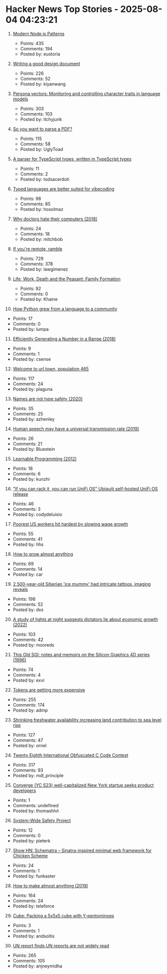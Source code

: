 # Hacker News Top Stories - 2025-08-04 04:23:21

1. [Modern Node.js Patterns](https://kashw1n.com/blog/nodejs-2025/)
   - Points: 435
   - Comments: 194
   - Posted by: eustoria

2. [Writing a good design document](https://grantslatton.com/how-to-design-document)
   - Points: 226
   - Comments: 52
   - Posted by: kiyanwang

3. [Persona vectors: Monitoring and controlling character traits in language models](https://www.anthropic.com/research/persona-vectors)
   - Points: 303
   - Comments: 103
   - Posted by: itchyjunk

4. [So you want to parse a PDF?](https://eliot-jones.com/2025/8/pdf-parsing-xref)
   - Points: 115
   - Comments: 58
   - Posted by: UglyToad

5. [A parser for TypeScript types, written in TypeScript types](https://github.com/easrng/tsints)
   - Points: 11
   - Comments: 2
   - Posted by: todsacerdoti

6. [Typed languages are better suited for vibecoding](https://solmaz.io/typed-languages-are-better-suited-for-vibecoding)
   - Points: 98
   - Comments: 85
   - Posted by: hosolmaz

7. [Why doctors hate their computers (2018)](https://www.newyorker.com/magazine/2018/11/12/why-doctors-hate-their-computers)
   - Points: 24
   - Comments: 18
   - Posted by: mitchbob

8. [If you're remote, ramble](https://stephango.com/ramblings)
   - Points: 729
   - Comments: 378
   - Posted by: lawgimenez

9. [Life, Work, Death and the Peasant: Family Formation](https://acoup.blog/2025/08/01/collections-life-work-death-and-the-peasant-part-iiia-family-formation/)
   - Points: 92
   - Comments: 0
   - Posted by: Khaine

10. [How Python grew from a language to a community](https://thenewstack.io/how-python-grew-from-a-language-to-a-community/)
   - Points: 17
   - Comments: 0
   - Posted by: lumpa

11. [Efficiently Generating a Number in a Range (2018)](https://www.pcg-random.org/posts/bounded-rands.html)
   - Points: 9
   - Comments: 1
   - Posted by: csense

12. [Welcome to url.town, population 465](https://url.town/)
   - Points: 117
   - Comments: 24
   - Posted by: plaguna

13. [Names are not type safety (2020)](https://lexi-lambda.github.io/blog/2020/11/01/names-are-not-type-safety/)
   - Points: 35
   - Comments: 25
   - Posted by: azhenley

14. [Human speech may have a universal transmission rate (2019)](https://www.science.org/content/article/human-speech-may-have-universal-transmission-rate-39-bits-second)
   - Points: 26
   - Comments: 21
   - Posted by: Bluestein

15. [Learnable Programming (2012)](https://worrydream.com/LearnableProgramming/)
   - Points: 18
   - Comments: 6
   - Posted by: kunzhi

16. ["If you can rack it, you can run UniFi OS" Ubiquiti self-hosted UniFi OS release](https://deluisio.com/networking/unifi/2025/08/03/everything-you-need-to-know-about-unifi-os-server-before-you-waste-time-testing-it/)
   - Points: 46
   - Comments: 3
   - Posted by: codydeluisio

17. [Poorest US workers hit hardest by slowing wage growth](https://www.ft.com/content/cfb77a53-fef8-4382-b102-c217e0aa4b25)
   - Points: 55
   - Comments: 41
   - Posted by: hhs

18. [How to grow almost anything](https://howtogrowalmostanything.notion.site/htgaa25)
   - Points: 69
   - Comments: 14
   - Posted by: car

19. [2,500-year-old Siberian 'ice mummy' had intricate tattoos, imaging reveals](https://www.bbc.com/news/articles/c4gzx0zm68vo)
   - Points: 198
   - Comments: 52
   - Posted by: dxs

20. [A study of lights at night suggests dictators lie about economic growth (2022)](https://www.economist.com/graphic-detail/2022/09/29/a-study-of-lights-at-night-suggests-dictators-lie-about-economic-growth)
   - Points: 103
   - Comments: 42
   - Posted by: mooreds

21. [This Old SGI: notes and memoirs on the Silicon Graphics 4D series (1996)](https://archive.irixnet.org/thisoldsgi/)
   - Points: 74
   - Comments: 4
   - Posted by: exvi

22. [Tokens are getting more expensive](https://ethanding.substack.com/p/ai-subscriptions-get-short-squeezed)
   - Points: 255
   - Comments: 174
   - Posted by: admp

23. [Shrinking freshwater availability increasing land contribution to sea level rise](https://news.asu.edu/20250725-environment-and-sustainability-new-global-study-shows-freshwater-disappearing-alarming)
   - Points: 127
   - Comments: 47
   - Posted by: ornel

24. [Twenty Eighth International Obfuscated C Code Contest](https://www.ioccc.org/2024/index.html)
   - Points: 317
   - Comments: 93
   - Posted by: mdl_principle

25. [Converge (YC S23) well-capitalized New York startup seeks product developers](https://www.runconverge.com/careers)
   - Points: 1
   - Comments: undefined
   - Posted by: thomashlvt

26. [System-Wide Safety Project](https://www.nasa.gov/directorates/armd/aosp/sws/)
   - Points: 12
   - Comments: 0
   - Posted by: pieterk

27. [Show HN: Schematra – Sinatra-inspired minimal web framework for Chicken Scheme](https://github.com/rolandoam/schematra)
   - Points: 24
   - Comments: 1
   - Posted by: funkaster

28. [How to make almost anything (2019)](https://fab.cba.mit.edu/classes/863.19/CBA/people/dsculley/index.html)
   - Points: 164
   - Comments: 24
   - Posted by: teleforce

29. [Cube: Packing a 5x5x5 cube with Y-pentominoes](https://kociemba.org/themen/125puzzle/index.html)
   - Points: 3
   - Comments: 1
   - Posted by: andsoitis

30. [UN report finds UN reports are not widely read](https://www.reuters.com/world/un-report-finds-united-nations-reports-are-not-widely-read-2025-08-01/)
   - Points: 265
   - Comments: 105
   - Posted by: anjneymidha

